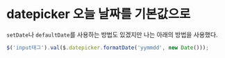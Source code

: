 # datepicker 오늘 날짜를 기본값으로
`setDate`나 `defaultDate`를 사용하는 방법도 있겠지만 나는 아래의 방법을 사용했다.
```javascript
$('input태그').val($.datepicker.formatDate('yymmdd', new Date()));
```
